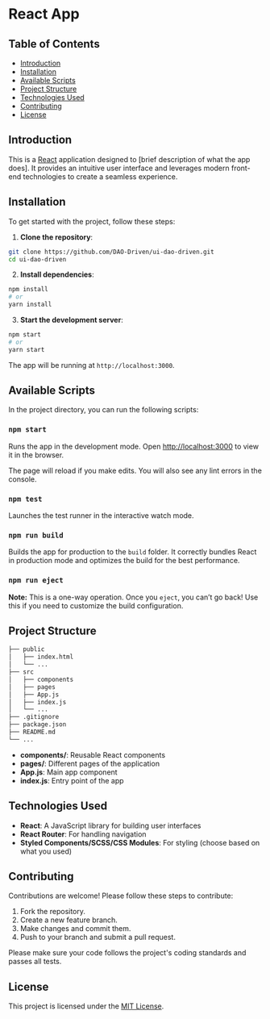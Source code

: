 # React App

## Table of Contents

- [Introduction](#introduction)
- [Installation](#installation)
- [Available Scripts](#available-scripts)
- [Project Structure](#project-structure)
- [Technologies Used](#technologies-used)
- [Contributing](#contributing)
- [License](#license)

## Introduction

This is a [React](https://reactjs.org/) application designed to [brief description of what the app does]. It provides an intuitive user interface and leverages modern front-end technologies to create a seamless experience.


## Installation

To get started with the project, follow these steps:

1. **Clone the repository**:

```bash
git clone https://github.com/DAO-Driven/ui-dao-driven.git
cd ui-dao-driven
```

2. **Install dependencies**:

```bash
npm install
# or
yarn install
```

3. **Start the development server**:

```bash
npm start
# or
yarn start
```

The app will be running at `http://localhost:3000`.

## Available Scripts

In the project directory, you can run the following scripts:

### `npm start`

Runs the app in the development mode. Open [http://localhost:3000](http://localhost:3000) to view it in the browser.

The page will reload if you make edits. You will also see any lint errors in the console.

### `npm test`

Launches the test runner in the interactive watch mode.

### `npm run build`

Builds the app for production to the `build` folder. It correctly bundles React in production mode and optimizes the build for the best performance.

### `npm run eject`

**Note:** This is a one-way operation. Once you `eject`, you can’t go back! Use this if you need to customize the build configuration.

## Project Structure

```bash
├── public
│   ├── index.html
│   └── ...
├── src
│   ├── components
│   ├── pages
│   ├── App.js
│   ├── index.js
│   └── ...
├── .gitignore
├── package.json
├── README.md
└── ...
```

- **components/**: Reusable React components
- **pages/**: Different pages of the application
- **App.js**: Main app component
- **index.js**: Entry point of the app

## Technologies Used

- **React**: A JavaScript library for building user interfaces
- **React Router**: For handling navigation
- **Styled Components/SCSS/CSS Modules**: For styling (choose based on what you used)

## Contributing

Contributions are welcome! Please follow these steps to contribute:

1. Fork the repository.
2. Create a new feature branch.
3. Make changes and commit them.
4. Push to your branch and submit a pull request.

Please make sure your code follows the project's coding standards and passes all tests.

## License

This project is licensed under the [MIT License](LICENSE).